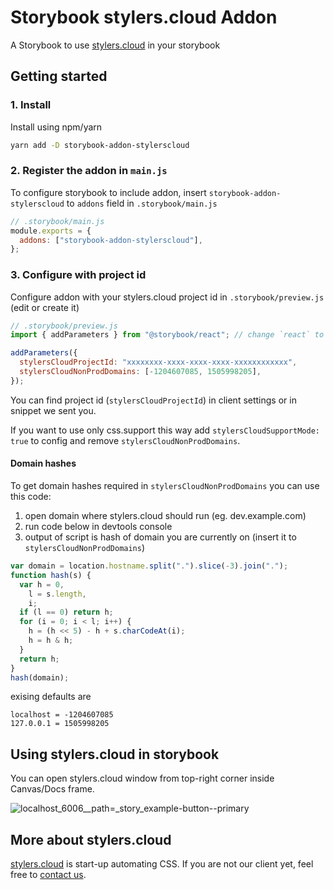 # Storybook stylers.cloud Addon

A Storybook to use [stylers.cloud](https://www.stylers.cloud/?utm_source=gh) in your storybook

## Getting started

### 1. Install

Install using npm/yarn

```sh
yarn add -D storybook-addon-stylerscloud
```

### 2. Register the addon in `main.js`

To configure storybook to include addon, insert `storybook-addon-stylerscloud` to `addons` field in `.storybook/main.js`

```js
// .storybook/main.js
module.exports = {
  addons: ["storybook-addon-stylerscloud"],
};
```

### 3. Configure with project id

Configure addon with your stylers.cloud project id in `.storybook/preview.js` (edit or create it)

```js
// .storybook/preview.js
import { addParameters } from "@storybook/react"; // change `react` to `vue` or `angular` depending on framework you use

addParameters({
  stylersCloudProjectId: "xxxxxxxx-xxxx-xxxx-xxxx-xxxxxxxxxxxx",
  stylersCloudNonProdDomains: [-1204607085, 1505998205],
});
```

You can find project id (`stylersCloudProjectId`) in client settings or in snippet we sent you.


If you want to use only css.support this way add `stylersCloudSupportMode: true` to config and remove `stylersCloudNonProdDomains`.

#### Domain hashes

To get domain hashes required in `stylersCloudNonProdDomains` you can use this code:

1. open domain where stylers.cloud should run (eg. dev.example.com)
2. run code below in devtools console
3. output of script is hash of domain you are currently on (insert it to `stylersCloudNonProdDomains`)

```js
var domain = location.hostname.split(".").slice(-3).join(".");
function hash(s) {
  var h = 0,
    l = s.length,
    i;
  if (l == 0) return h;
  for (i = 0; i < l; i++) {
    h = (h << 5) - h + s.charCodeAt(i);
    h = h & h;
  }
  return h;
}
hash(domain);
```

exising defaults are

```
localhost = -1204607085
127.0.0.1 = 1505998205
```

## Using stylers.cloud in storybook

You can open stylers.cloud window from top-right corner inside Canvas/Docs frame.

![localhost_6006__path=_story_example-button--primary](https://user-images.githubusercontent.com/1194439/173340392-89e682ea-846e-4636-bc21-2c54b15c8169.png)

## More about stylers.cloud

[stylers.cloud](https://www.stylers.cloud/?utm_source=gh) is start-up automating CSS.
If you are not our client yet, feel free to [contact us](https://www.stylers.cloud/?utm_source=gh).
